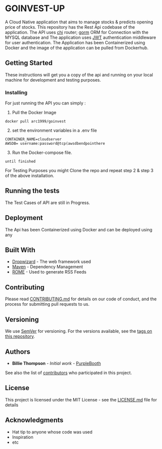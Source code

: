 #  GOINVEST-UP

A Cloud Native application that aims to manage stocks & predicts opening price of stocks. This repository has the Rest Api codebase of the application.
The API uses [chi](https://github.com/go-chi/chi) router; [gorm](https://github.com/jinzhu/gorm) ORM for Connection with the MYSQL database and 
The application uses [JWT](https://github.com/go-chi/jwtauth) authentication middleware for user authentication. The Application has been Containerized using Docker and the image of the application can be pulled from Dockerhub.
       
## Getting Started

These instructions will get you a copy of the api and running on your local machine for development and testing purposes.

### Installing

For just running the API you can simply :

1) Pull the Docker Image

```
docker pull arc1999/goinvest
```

2) set the environment variables in a .env file

```
CONTAINER_NAME=cloudserver
AWSDB= username:password@tcp(awsdbendpointhere
```


3) Run the Docker-compose file.

```
until finished
```

For Testing Purposes you might Clone the repo and repeat step 2 & step 3 of the above installation.

## Running the tests

The Test Cases of API are still in Progress.

## Deployment

The Api has been Containerized using Docker and can be deployed using any 

## Built With

* [Dropwizard](http://www.dropwizard.io/1.0.2/docs/) - The web framework used
* [Maven](https://maven.apache.org/) - Dependency Management
* [ROME](https://rometools.github.io/rome/) - Used to generate RSS Feeds

## Contributing

Please read [CONTRIBUTING.md](https://gist.github.com/PurpleBooth/b24679402957c63ec426) for details on our code of conduct, and the process for submitting pull requests to us.

## Versioning

We use [SemVer](http://semver.org/) for versioning. For the versions available, see the [tags on this repository](https://github.com/your/project/tags). 

## Authors

* **Billie Thompson** - *Initial work* - [PurpleBooth](https://github.com/PurpleBooth)

See also the list of [contributors](https://github.com/your/project/contributors) who participated in this project.

## License

This project is licensed under the MIT License - see the [LICENSE.md](LICENSE.md) file for details

## Acknowledgments

* Hat tip to anyone whose code was used
* Inspiration
* etc

